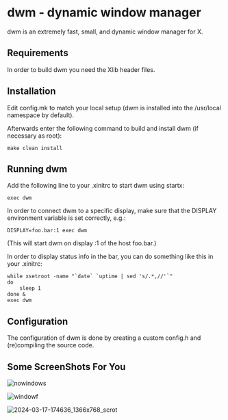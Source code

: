 dwm - dynamic window manager
============================
dwm is an extremely fast, small, and dynamic window manager for X.


Requirements
------------
In order to build dwm you need the Xlib header files.


Installation
------------
Edit config.mk to match your local setup (dwm is installed into
the /usr/local namespace by default).

Afterwards enter the following command to build and install dwm (if
necessary as root):

    make clean install


Running dwm
-----------
Add the following line to your .xinitrc to start dwm using startx:

    exec dwm

In order to connect dwm to a specific display, make sure that
the DISPLAY environment variable is set correctly, e.g.:

    DISPLAY=foo.bar:1 exec dwm

(This will start dwm on display :1 of the host foo.bar.)

In order to display status info in the bar, you can do something
like this in your .xinitrc:

    while xsetroot -name "`date` `uptime | sed 's/.*,//'`"
    do
    	sleep 1
    done &
    exec dwm


Configuration
-------------
The configuration of dwm is done by creating a custom config.h
and (re)compiling the source code.

Some ScreenShots For You
------------------------

![nowindows](https://github.com/sandroamiridze/dwm1/assets/110345189/c6d55826-483c-45b4-ae3c-da2bfa460335)

![windowf](https://github.com/sandroamiridze/dwm1/assets/110345189/d9d2da70-60a4-4d36-b7e0-81997e5e20d0)

![2024-03-17-174636_1366x768_scrot](https://github.com/sandroamiridze/dwm1/assets/110345189/706773a0-ecf6-404a-a1ec-159a539a6e78)
